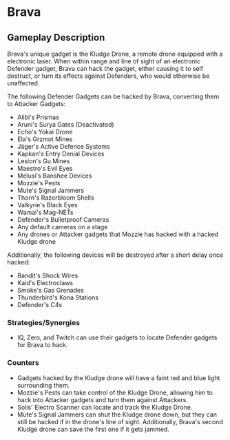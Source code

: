 # Brava

## Gameplay Description

Brava's unique gadget is the Kludge Drone, a remote drone equipped with a electronic laser. When within range and line of sight of an electronic Defender gadget, Brava can hack the gadget, either causing it to self destruct, or turn its effects against Defenders, who would otherwise be unaffected.

The following Defender Gadgets can be hacked by Brava, converting them to Attacker Gadgets:

- Alibi's Prismas
- Aruni's Surya Gates (Deactivated) <!-- NOTE: https://www.ubisoft.com/en-gb/game/rainbow-six/siege/news-updates/1xLJqGTce4nquXpg4cZYDC -->
- Echo's Yokai Drone
- Ela's Grzmot Mines
- Jäger's Active Defence Systems
- Kapkan's Entry Denial Devices
- Lesion's Gu Mines
- Maestro's Evil Eyes
- Melusi's Banshee Devices
- Mozzie's Pests
- Mute's Signal Jammers
- Thorn's Razorbloom Shells
- Valkyrie's Black Eyes
- Wamai's Mag-NETs
- Defender's Bulletproof Cameras
- Any default cameras on a stage
- Any drones or Attacker gadgets that Mozzie has hacked with a hacked Kludge drone

Additionally, the following devices will be destroyed after a short delay once hacked:

- Bandit's Shock Wires
- Kaid's Electroclaws
- Smoke's Gas Grenades
- Thunderbird's Kona Stations
- Defender's C4s

### Strategies/Synergies

- IQ, Zero, and Twitch can use their gadgets to locate Defender gadgets for Brava to hack.

### Counters

- Gadgets hacked by the Kludge drone will have a faint red and blue light surrounding them.
- Mozzie's Pests can take control of the Kludge Drone, allowing him to hack into Attacker gadgets and turn them against Attackers.
- Solis' Electro Scanner can locate and track the Kludge Drone.
- Mute's Signal Jammers can shut the Kludge drone down, but they can still be hacked if in the drone's line of sight. Additionally, Brava's second Kludge drone can save the first one if it gets jammed.
